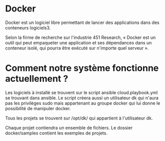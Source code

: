 # Docker
Docker est un logiciel libre permettant de lancer des applications dans des conteneurs logiciels3.

Selon la firme de recherche sur l'industrie 451 Research, « Docker est un outil qui peut empaqueter une application et ses dépendances dans un conteneur isolé, qui pourra être exécuté sur n'importe quel serveur ».


# Comment notre système fonctionne actuellement ?

Les logiciels à installé se trouvent sur le script ansible cloud.playbook.yml se trouvant dans ansible. Le script créera aussi un utilisateur dk qui n'aura pas les privilèges sudo mais appartenant au groupe docker qui lui donne le possibilité de manipuler docker.


Tous les projets se trouvent sur /opt/dk/ qui appartient à l'utilisateur dk.

Chaque projet contiendra un ensemble de fichiers. Le dossier docker/samples contient les exemples de projets.

